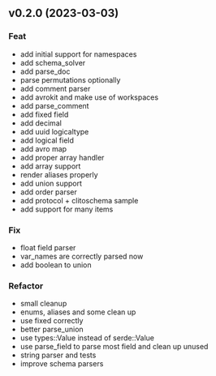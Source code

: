 ## v0.2.0 (2023-03-03)

### Feat

- add initial support for namespaces
- add schema_solver
- add parse_doc
- parse permutations optionally
- add comment parser
- add avrokit and make use of workspaces
- add parse_comment
- add fixed field
- add decimal
- add uuid logicaltype
- add logical field
- add avro map
- add proper array handler
- add array support
- render aliases properly
- add union support
- add order parser
- add protocol + clitoschema sample
- add support for many items

### Fix

- float field parser
- var_names are correctly parsed now
- add boolean to union

### Refactor

- small cleanup
- enums, aliases and some clean up
- use fixed correctly
- better parse_union
- use types::Value instead of serde::Value
- use parse_field to parse most field and clean up unused
- string parser and tests
- improve schema parsers

